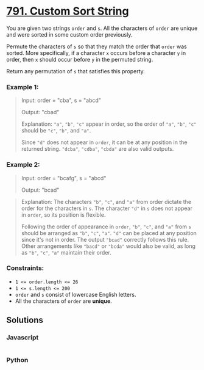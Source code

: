 # [791. Custom Sort String](https://leetcode.com/problems/custom-sort-string/description/)

You are given two strings `order` and `s`. All the characters of `order` are unique and were sorted in some custom order previously.

Permute the characters of `s` so that they match the order that `order` was sorted. More specifically, if a character `x` occurs before a character `y` in order, then `x` should occur before `y` in the permuted string.

Return any permutation of `s` that satisfies this property.


### Example 1:
> Input:  order = "cba", s = "abcd" 
>
> Output:  "cbad" 
>
> Explanation: `"a"`, `"b"`, `"c"` appear in order, so the order of `"a"`, `"b"`, `"c"` should be `"c"`, `"b"`, and `"a"`.
>
> Since `"d"` does not appear in `order`, it can be at any position in the returned string. `"dcba"`, `"cdba"`, `"cbda"` are also valid outputs.


### Example 2:
> Input:  order = "bcafg", s = "abcd" 
>
> Output:  "bcad" 

> Explanation: The characters `"b"`, `"c"`, and `"a"` from order dictate the order for the characters in `s`. The character `"d"` in `s` does not appear in `order`, so its position is flexible.
>
> Following the order of appearance in `order`, `"b"`, `"c"`, and `"a"` from `s` should be arranged as `"b"`, `"c"`, `"a"`. `"d"` can be placed at any position since it's not in order. The output `"bcad"` correctly follows this rule. Other arrangements like `"bacd"` or `"bcda"` would also be valid, as long as `"b"`, `"c"`, `"a"` maintain their order.

 
### Constraints:
- `1 <= order.length <= 26`
- `1 <= s.length <= 200`
- `order` and `s` consist of lowercase English letters.
- All the characters of `order` are **unique**.


## Solutions

### Javascript
```javascript

```

### Python
```python

```